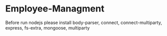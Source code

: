 # Employee-Managment

Before run nodejs please install  body-parser, connect, connect-multiparty, express, fs-extra, mongoose, multiparty
